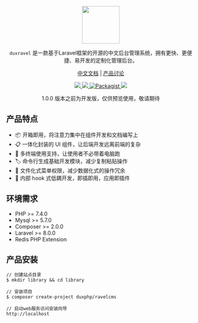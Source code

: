<p align="center">
<a href="https://www.duxravel.com/">
    <img src="https://github.com/duxphp/CMSRavel/blob/main/resources/image/watermark.png?raw=true" width="100" height="100">
</a>

<p align="center"><code>duxravel</code> 是一款基于Laravel框架的开源的中文后台管理系统，拥有更快、更便捷、易开发的定制化管理后台。</p>

<p align="center">
<a href="https://doc.duxravel.com">中文文档</a> |
<a href="https://support.qq.com/products/331847/">产品讨论</a>
</p>

<p align="center">
    <a href="https://packagist.org/packages/duxphp/ravelcms">
        <img src="https://img.shields.io/github/v/release/duxphp/CMSRavel">
    </a>
    <a href="https://packagist.org/packages/duxphp/ravelcms">
        <img src="https://img.shields.io/packagist/dt/duxphp/ravelcms.svg?style=flat-square">
    </a>
    <a href="https://packagist.org/packages/duxphp/ravelcms">
        <img src="https://img.shields.io/packagist/l/duxphp/ravelcms.svg?maxAge=2592000&&style=flat-square" alt="Packagist">
    </a>
    <a href="https://github.com/laravel/laravel">
        <img src="https://img.shields.io/badge/dependence-laravel 8-red?style=flat-square">
    </a>
</p>

<p align="center">
1.0.0 版本之前为开发版，仅供预览使用，敬请期待
</p>


## 产品特点
- 📦 开箱即用，将注意力集中在组件开发和文档编写上
- 📋 一体化封装的 UI 组件，让后端开发远离前端的复杂
- 📱 多终端使用支持，让使用者不必带着电脑跑
- 🏷 命令行生成基础开发模块，减少复制粘贴操作
- 🎨 文件化式菜单权限，减少数据化式的操作冗余
- 📡 内部 hook 式低耦开发，即插即用，应用即插件


## 环境需求

- PHP >= 7.4.0
- Mysql >= 5.7.0
- Composer >= 2.0.0
- Laravel >= 8.0.0
- Redis PHP Extension

## 产品安装

```shell
// 创建站点目录
$ mkdir library && cd library

// 安装项目
$ composer create-project duxphp/ravelcms

// 启动web服务访问安装向导
http://localhost
```

